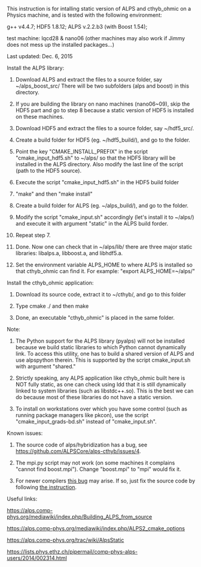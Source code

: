 This instruction is for intalling static version of ALPS and cthyb_ohmic on 
a Physics machine, and is tested with the following environment:

g++ v4.4.7; HDF5 1.8.12; ALPS v.2.2.b3 (with Boost 1.54); 

test machine: lqcd28 & nano06 (other machines may also work if Jimmy does not 
mess up the installed packages...)

Last updated: Dec. 6, 2015


Install the ALPS library:

1. Download ALPS and extract the files to a source folder, say ~/alps_boost_src/
   There will be two subfolders (alps and boost) in this directory.

2. If you are building the library on nano machines (nano06~09), skip the HDF5
   part and go to step 8 because a static version of HDF5 is installed on these
   machines.

3. Download HDF5 and extract the files to a source folder, say ~/hdf5_src/.

4. Create a build folder for HDF5 (eg. ~/hdf5_build/), and go to the folder.

5. Point the key "CMAKE_INSTALL_PREFIX" in the script "cmake_input_hdf5.sh" to 
   ~/alps/ so that the HDF5 library will be installed in the ALPS directory.
   Also modify the last line of the script (path to the HDF5 source).

6. Execute the script "cmake_input_hdf5.sh" in the HDF5 build folder

7. "make" and then "make install"

8. Create a build folder for ALPS (eg. ~/alps_build/), and go to the folder.

9. Modify the script "cmake_input.sh" accordingly (let's install it to ~/alps/) 
   and execute it with argument "static" in the ALPS build forder.

10. Repeat step 7.

11. Done. Now one can check that in ~/alps/lib/ there are three major static 
    libraries: libalps.a, libboost.a, and libhdf5.a.

12. Set the environment variable ALPS_HOME to where ALPS is installed so that
    cthyb_ohmic can find it. For example: "export ALPS_HOME=~/alps/"


Install the cthyb_ohmic application:

1. Download its source code, extract it to ~/cthyb/, and go to this folder

2. Type cmake ./ and then make 

3. Done, an executable "cthyb_ohmic" is placed in the same folder.


Note:

1. The Python support for the ALPS library (pyalps) will not be installed
   because we build static libraries to which Python cannot dynamically link.
   To access this utility, one has to build a shared version of ALPS and 
   use alpspython therein. This is supported by the script cmake_input.sh
   with argument "shared."

2. Strictly speaking, any ALPS application like cthyb_ohmic built here is 
   NOT fully static, as one can check using ldd that it is still dynamically
   linked to system libraries (such as libstdc++.so). This is the best we
   can do because most of these libraries do not have a static version.

3. To install on workstations over which you have some control (such as 
   running package managers like pkcon), use the script "cmake_input_grads-bd.sh"
   instead of "cmake_input.sh".


Known issues:

1. The source code of alps/hybridization has a bug, see https://github.com/ALPSCore/alps-cthyb/issues/4.

2. The mpi.py script may not work (on some machines it complains "cannot find 
   boost.mpi"). Change "boost.mpi" to "mpi" would fix it. 

3. For newer compilers [this bug](https://svn.boost.org/trac/boost/ticket/8973) may arise. 
   If so, just fix the source code by following [the instruction](https://svn.boost.org/trac/boost/changeset/84950).


Useful links:

https://alps.comp-phys.org/mediawiki/index.php/Building_ALPS_from_source

https://alps.comp-phys.org/mediawiki/index.php/ALPS2_cmake_options

https://alps.comp-phys.org/trac/wiki/AlpsStatic

https://lists.phys.ethz.ch/pipermail/comp-phys-alps-users/2014/002314.html
